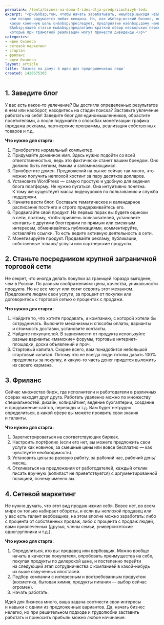 ```yaml
---
permalink: /lenta/biznes-na-domu-4-idei-dlja-predpriimchivyh-ledi
excerpt: "<p>О&nbsp;том, чтобы начать зарабатывать, не&nbsp;выходя из&nbsp;дома, рано
  или поздно задумается любая женщина. Но, как и&nbsp;всякий бизнес, независимо от&nbsp;того,
  какую конечную цель он&nbsp;преследует, предприятие на&nbsp;дому начинается с&nbsp;идеи.
  В&nbsp;нашей статье мы&nbsp;предлагаем краткий обзор нескольких перспективных направлений,
  которые при грамотной реализации могут принести дивиденды.</p>"
categories:
- идеи бизнеса
- сетевой маркетинг
- стартап
- фриланс
- идеи бизнеса
layout: article
title: 'Бизнес на дому: 4 идеи для предприимчивых леди'
created: 1426575305
---
```

## 1. Заведите блог ##

У вас есть какое-то увлечение? Вы достигли определенных результатов в нем или наоборот, находитесь на стадии поиска? Заставьте увлечение работать на себя! Заведите блог для единомышленников, обрастите посетителями, а после подумайте о способах монетизации трафика (продажа рекламы, партнерские программы, реализация собственных товаров и т.д.

**Что нужно для старта:**

1.  Приобретите нормальный компьютер.
2.  Придумайте доменное имя. Здесь нужно подойти со всей ответственностью, ведь это фактически станет вашим брендом. Оно должно быть легким, ёмким и запоминающимся.
3.  Приобретите домен. Предложений на рынке сейчас так много, что можно получить неплохой хостинг за пару десятков долларов.
4.  Установите WordPress — самую простую и удобную для ведения блога платформу. Не нужно пугаться. Она интуитивно понятна. К тому же существует масса видеоуроков по пользованию и служба поддержки.
5.  Начните вести блог. Составьте тематическое и календарное расписание постинга и строго придерживайтесь его.
6.  Продвигайте свой продукт. На первых порах вы будете одиноки в сети, поэтому, чтобы привлечь пользователей, установите контакты с другими блоггерами по прямым или смежным интересам, обменивайтесь публикациями, комментируйте, оставляйте ссылки. То есть ведите активную деятельность в сети.
7.  Монетизируйте продукт. Продавайте рекламу, публикации, собственные товары/ услуги или партнерские продукты.

## 2. Станьте посредником крупной заграничной торговой сети ##

Не секрет, что иногда делать покупки за границей гораздо выгоднее, чем в России. По разным соображениям: цены, качества, уникальности продукта. Но не все могут или хотят освоить этот механизм. Предложите людям свои услуги, за процент от покупки или договоритесь с торговой сетью о процентах с продажи.

**Что нужно для старта:**

1.  Найдите то, что хотите продавать, и компанию, с которой хотели бы сотрудничать. Выясните механизмы и способы оплаты, варианты и стоимость доставки, установите контакты.
2.  Найдите покупателей. В зависимости от продукта используйте разные варианты: «мамские» форумы, торговые интернет-площадки, доски объявлений и проч.
3.  Стартовый капитал. Скорее всего, вам понадобится небольшой стартовый капитал. Потому что не всегда люди готовы давать 100% предоплаты за покупку, и какую-то часть денег придется выложить из своего кармана.

## 3. Фриланс ##

Сейчас множество бирж, где исполнители и работодатели в различных сферах находят друг друга. Работать удаленно можно по множеству специальностей: дизайн, копирайтинг, ведение бухгалтерии, создание и продвижение сайтов, переводы и т.д. Вам будет нетрудно определиться, в какой сфере вы можете проявить свои знания и таланты.

**Что нужно для старта:**

1.  Зарегистрироваться на соответствующих биржах.
2.  Настроить портфолио (если его нет, вы можете предложить свои услуги как новичок, за смешные цены или вовсе бесплатно — как чувствуете необходимость).
3.  Установить цены за разовую работу, за рабочий час, рабочий день/месяц.
4.  Откликаться на предложения от работодателей, каждый отклик писать вручную (копипаст не приветствуется) с аргументированной позицией, почему именно вы.

## 4. Сетевой маркетинг ##

Не нужно думать, что этот вид продаж изжил себя. Вовсе нет, во всем мире он только набирает обороты, и если вы неплохой продавец или у вас есть талант вербовщика, на этом вполне можно заработать: либо с процента от собственных продаж, либо с процента с продаж людей, вами привлеченных (друзья, члены семьи, университетские одногруппники и т.д.).

**Что нужно для старта:**

1.  Определиться, кто вы: продавец или вербовщик. Можно вообще начать в качестве покупателя, опробовать преимущества на себе, покупая продукты по дилерской цене, и постепенно перейти на следующий этап сотрудничества с компанией в какой-нибудь из выше озвученных ипостасей.
2.  Подбор компании с интересным и востребованным продуктом (косметика, бытовая химия, продукты питания — выбор сейчас огромен).
3.  Начать работать.

Идей для бизнеса много, ваша задача соотнести свои интересы и навыки с одним из предложенных вариантов. Да, начать бизнес нелегко, но при решительном подходе и трудолюбии заставить работать и приносить прибыль можно любое начинание.
